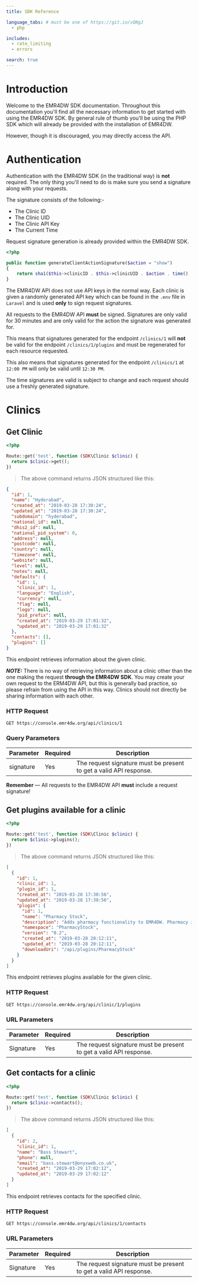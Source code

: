 ```yaml
---
title: SDK Reference

language_tabs: # must be one of https://git.io/vQNgJ
  - php

includes:
  - rate_limiting
  - errors

search: true
---
```


# Introduction

Welcome to the EMR4DW SDK documentation. Throughout this documentation you'll 
find all the necessary information to get started with using the EMR4DW SDK. By general rule of thumb
you'll be using the PHP SDK which will already be provided with the installation of EMR4DW. 

However, though it is discouraged, you may directly access the API.

# Authentication

Authentication with the EMR4DW SDK (in the traditional way) is **not** required. The only thing you'll need to do
is make sure you send a signature along with your requests.

The signature consists of the following:-

* The Clinic ID
* The Clinic UID
* The Clinic API Key
* The Current Time

Request signature generation is already provided within the EMR4DW SDK.

```php
<?php

public function generateClientActionSignature($action = "show")
{
    return sha1($this->clinicID . $this->clinicUID . $action . time() . $this->clinicApiKey);
}
```

The EMR4DW API does not use API keys in the normal way. Each clinic is given a randomly generated API key which can be found in the `.env` file in `Laravel` and is used __only__ to sign request signatures.

All requests to the EMR4DW API **must** be signed. Signatures are only valid for 30 minutes and are only valid for the action the signature was generated for.

This means that signatures generated for the endpoint `/clinics/1` will **not** be valid for the endpoint `/clinics/1/plugins` and must be regenerated for each resource requested.

This also means that signatures generated for the endpoint `/clinics/1` at `12:00 PM` will only be valid until `12:30 PM`.

The time signatures are valid is subject to change and each request should use a freshly generated signature.

# Clinics

## Get Clinic

```php
<?php

Route::get('test', function (SDK\Clinic $clinic) {
  return $clinic->get();
})
```

> The above command returns JSON structured like this:

```json
{
  "id": 1,
  "name": "Hyderabad",
  "created_at": "2019-03-28 17:30:24",
  "updated_at": "2019-03-28 17:30:24",
  "subdomain": "hyderabad",
  "national_id": null,
  "dhis2_id": null,
  "national_pid_system": 0,
  "address": null,
  "postcode": null,
  "country": null,
  "timezone": null,
  "website": null,
  "level": null,
  "notes": null,
  "defaults": {
    "id": 1,
    "clinic_id": 1,
    "language": "English",
    "currency": null,
    "flag": null,
    "logo": null,
    "pid_prefix": null,
    "created_at": "2019-03-29 17:01:32",
    "updated_at": "2019-03-29 17:01:32"
  },
  "contacts": [],
  "plugins": []
}
```

This endpoint retrieves information about the given clinic.

**_NOTE:_** There is no way of retrieving information about a clinic other than the one making the request **through the EMR4DW SDK**. You may create your own request to the ERM4DW API, but this is generally bad practice, so please refrain from using the API in this way. Clinics should not directly be sharing information with each other.

### HTTP Request

`GET https://console.emr4dw.org/api/clinics/1`

### Query Parameters

Parameter | Required | Description
--------- | ------- | -----------
signature | Yes | The request signature must be present to get a valid API response.

<aside class="warning">
<strong>Remember</strong> — All requests to the EMR4DW API <strong>must</strong> include a request signature!
</aside>

## Get plugins available for a clinic

```php
<?php

Route::get('test', function (SDK\Clinic $clinic) {
  return $clinic->plugins();
})
```

> The above command returns JSON structured like this:

```json
[
  {
    "id": 1,
    "clinic_id": 1,
    "plugin_id": 1,
    "created_at": "2019-03-28 17:30:56",
    "updated_at": "2019-03-28 17:30:56",
    "plugin": {
      "id": 1,
      "name": "Pharmacy Stock",
      "description": "Adds pharmacy functionality to EMR4DW. Pharmacy item management, stock management & patient prescriptions.",
      "namespace": "PharmacyStock",
      "version": "0.2",
      "created_at": "2019-03-28 20:12:11",
      "updated_at": "2019-03-28 20:12:11",
      "downloadUri": "/api/plugins/PharmacyStock"
    }
  }
]
```

This endpoint retrieves plugins available for the given clinic.

### HTTP Request

`GET https://console.emr4dw.org/api/clinic/1/plugins`

### URL Parameters

Parameter | Required | Description
--------- | ----------- | -----------
Signature | Yes | The request signature must be present to get a valid API response.

## Get contacts for a clinic

```php
<?php

Route::get('test', function (SDK\Clinic $clinic) {
  return $clinic->contacts();
})
```

> The above command returns JSON structured like this:

```json
[
  {
    "id": 2,
    "clinic_id": 1,
    "name": "Bass Stewart",
    "phone": null,
    "email": "bass.stewart@onyxweb.co.uk",
    "created_at": "2019-03-29 17:02:12",
    "updated_at": "2019-03-29 17:02:12"
  }
]
```

This endpoint retrieves contacts for the specified clinic.

### HTTP Request

`GET https://console.emr4dw.org/api/clinics/1/contacts`

### URL Parameters

Parameter | Required | Description
--------- | ----------- | -----------
Signature | Yes | The request signature must be present to get a valid API response.

